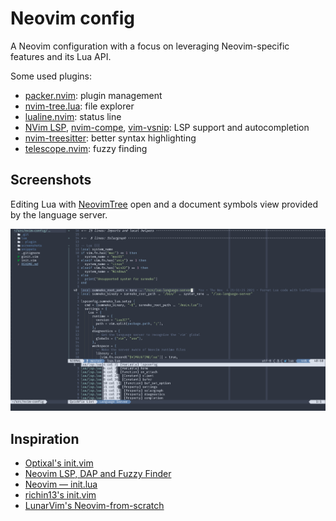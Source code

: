 # Neovim config

A Neovim configuration with a focus on leveraging Neovim-specific features and its Lua API.

Some used plugins:

* [packer.nvim](https://github.com/wbthomason/packer.nvim): plugin management
* [nvim-tree.lua](https://github.com/kyazdani42/nvim-tree.lua): file explorer
* [lualine.nvim](https://github.com/nvim-lualine/lualine.nvim): status line
* [NVim LSP](https://neovim.io/doc/user/lsp.html), [nvim-compe](https://github.com/hrsh7th/nvim-compe), [vim-vsnip](https://github.com/hrsh7th/vim-vsnip): LSP support and autocompletion
* [nvim-treesitter](https://github.com/nvim-treesitter/nvim-treesitter): better syntax highlighting
* [telescope.nvim](https://github.com/nvim-telescope/telescope.nvim): fuzzy finding

## Screenshots

Editing Lua with [NeovimTree](https://github.com/kyazdani42/nvim-tree.lua) open and a document symbols view provided by the language server. 

![Screenshot](screenshots/screenshot1.png)

## Inspiration

* [Optixal's init.vim](https://github.com/Optixal/neovim-init.vim/)
* [Neovim LSP, DAP and Fuzzy Finder](https://medium.com/swlh/neovim-lsp-dap-and-fuzzy-finder-60337ef08060)
* [Neovim — init.lua](https://alpha2phi.medium.com/neovim-init-lua-e80f4f136030)
* [richin13's init.vim](https://github.com/richin13/dotfiles/blob/develop/dotfiles/.config/nvim/init.vim)
* [LunarVim's Neovim-from-scratch](https://github.com/LunarVim/Neovim-from-scratch/)
